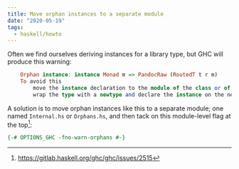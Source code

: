 ```yaml
---
title: Move orphan instances to a separate module
date: "2020-05-19"
tags: 
  - haskell/howto
---
```


Often we find ourselves deriving instances for a library type, but GHC will produce this warning:

```haskell
    Orphan instance: instance Monad m => PandocRaw (RoutedT t r m)
    To avoid this
        move the instance declaration to the module of the class or of the type, or
        wrap the type with a newtype and declare the instance on the new type.
```

A solution is to move orphan instances like this to a separate module; one named `Internal.hs` or `Orphans.hs`, and then tack on this module-level flag at the top[^ghcissue]:

```haskell
{-# OPTIONS_GHC -fno-warn-orphans #-}
```

[^ghcissue]: <https://gitlab.haskell.org/ghc/ghc/issues/2515>
